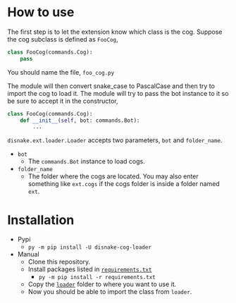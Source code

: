 # How to use

The first step is to let the extension know which class is the cog.
Suppose the cog subclass is defined as `FooCog`,
```py
class FooCog(commands.Cog):
    pass
```

You should name the file, `foo_cog.py`

The module will then convert snake_case to PascalCase and then try to import the cog to load it.
The module will try to pass the bot instance to it so be sure to accept it in the constructor,

```py
class FooCog(commands.Cog):
    def __init__(self, bot: commands.Bot):
        ...
```

`disnake.ext.loader.Loader` accepts two parameters, `bot` and `folder_name`.

- `bot`
    - The `commands.Bot` instance to load cogs.
- `folder_name`
    - The folder where the cogs are located. You may also enter something like `ext.cogs` if the cogs folder is inside a folder named `ext`.

# Installation
- Pypi
    - `py -m pip install -U disnake-cog-loader`
- Manual
    - Clone this repository.
    - Install packages listed in [`requirements.txt`](/requirements.txt)
        - `py -m pip install -r requirements.txt`
    - Copy the [`loader`](/disnake/ext/loader) folder to where you want to use it.
    - Now you should be able to import the class from `loader`.